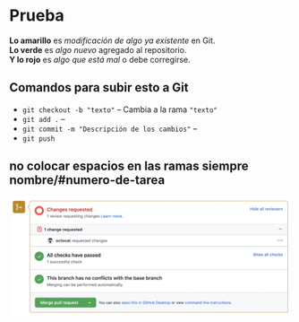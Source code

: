 # Prueba

**Lo amarillo** es *modificación de algo ya existente* en Git.  
**Lo verde** es *algo nuevo* agregado al repositorio.  
**Y lo rojo** es *algo que está mal* o debe corregirse.

## Comandos para subir esto a Git

- `git checkout -b "texto"` – Cambia a la rama `"texto"` 
- `git add .` – 
- `git commit -m "Descripción de los cambios"` – 
- `git push `

## no colocar espacios en las ramas siempre nombre/#numero-de-tarea

![alt text](image.png)